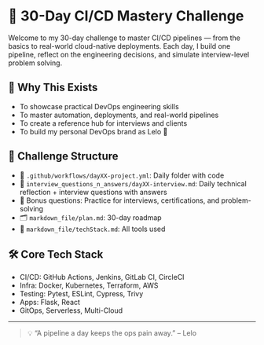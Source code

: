 # 🚀 30-Day CI/CD Mastery Challenge

Welcome to my 30-day challenge to master CI/CD pipelines — from the basics to real-world cloud-native deployments. Each day, I build one pipeline, reflect on the engineering decisions, and simulate interview-level problem solving.

## 🧠 Why This Exists

- To showcase practical DevOps engineering skills  
- To master automation, deployments, and real-world pipelines  
- To create a reference hub for interviews and clients  
- To build my personal DevOps brand as Lelo 🚀

## 📅 Challenge Structure

- 📁 `.github/workflows/dayXX-project.yml`: Daily folder with code  
- 🎯 `interview_questions_n_answers/dayXX-interview.md`: Daily technical reflection + interview questions with answers
- 🧪 Bonus questions: Practice for interviews, certifications, and problem-solving
- 🗂️ `markdown_file/plan.md`: 30-day roadmap  
- 🧰 `markdown_file/techStack.md`: All tools used  

## 🛠️ Core Tech Stack

- CI/CD: GitHub Actions, Jenkins, GitLab CI, CircleCI
- Infra: Docker, Kubernetes, Terraform, AWS
- Testing: Pytest, ESLint, Cypress, Trivy
- Apps: Flask, React
- GitOps, Serverless, Multi-Cloud

---

> 💡 “A pipeline a day keeps the ops pain away.” – Lelo
